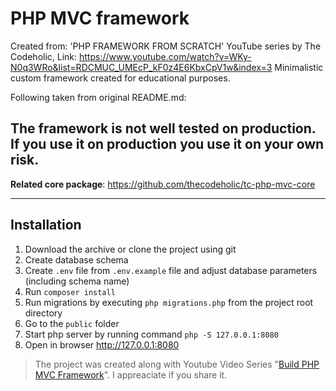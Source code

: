 # PHP MVC framework
Created from: 'PHP FRAMEWORK FROM SCRATCH' YouTube series by The Codeholic,
Link: https://www.youtube.com/watch?v=WKy-N0q3WRo&list=RDCMUC_UMEcP_kF0z4E6KbxCpV1w&index=3
Minimalistic custom framework created for educational purposes.


Following taken from original README.md:
 
 

## The framework is not well tested on production. If you use it on production you use it on your own risk.
**Related core package**: https://github.com/thecodeholic/tc-php-mvc-core

----
## Installation

1. Download the archive or clone the project using git
2. Create database schema
3. Create `.env` file from `.env.example` file and adjust database parameters (including schema name)
4. Run `composer install`
5. Run migrations by executing `php migrations.php` from the project root directory
6. Go to the `public` folder 
7. Start php server by running command `php -S 127.0.0.1:8080` 
8. Open in browser http://127.0.0.1:8080


> The project was created along with Youtube Video Series "[Build PHP MVC Framework](https://www.youtube.com/playlist?list=PLLQuc_7jk__Uk_QnJMPndbdKECcTEwTA1)". 
> I appreaciate if you share it.
